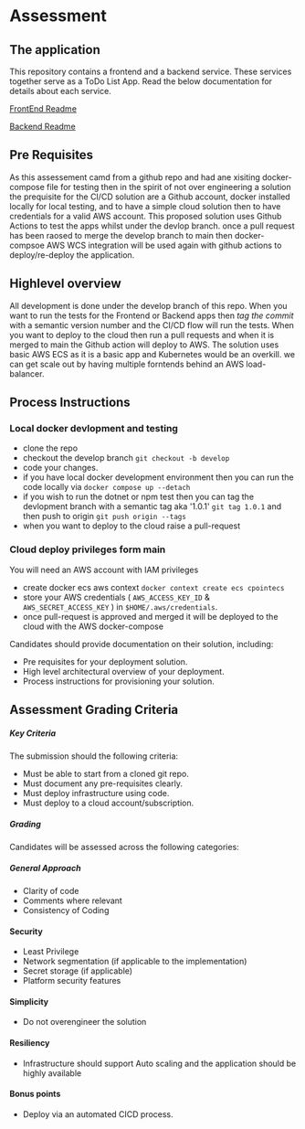 # Assessment

## The application
This repository contains a frontend and a backend service. These services together serve as a ToDo List App.
Read the below documentation for details about each service.

[FrontEnd Readme](Frontend/README.md)

[Backend Readme](Backend/TodoList.Api/README.md)

## Pre Requisites
As this assessement camd from a github repo and had ane xisiting docker-compose file for testing then in the spirit of not over engineering a solution the prequisite for the CI/CD solution are a Github account, docker installed locally for local testing, and to have a simple cloud solution then to have credentials for a valid AWS account.
This proposed solution uses Github Actions to test the apps whilst under the devlop branch. once a pull request has been raosed to merge the develop branch to main then docker-compsoe AWS WCS integration will be used again with github actions to deploy/re-deploy the application.

## Highlevel overview
All development is done under the develop branch of this repo. When you want to run the tests for the Frontend or Backend apps then _tag the commit_ with a semantic version number and the CI/CD flow will run the tests. When you want to deploy to the cloud then run a pull requests and when it is merged to main the Github action will deploy to AWS.
The solution uses basic AWS ECS as it is a basic app and Kubernetes would be an overkill.
we can get scale out by having multiple forntends behind an AWS load-balancer. 

## Process Instructions

### Local docker devlopment and testing
- clone the repo
- checkout the develop branch `git checkout -b develop` 
- code your changes.
- if you have local docker development environment then you can run the code locally via `docker compose up --detach`
- if you wish to run the dotnet or npm test then you can tag the devlopment branch with a semantic tag aka '1.0.1' `git tag 1.0.1` and then push to origin `git push origin --tags`
- when you want to deploy to the cloud raise a pull-request

### Cloud deploy privileges form main
You will need an AWS account with IAM privileges 
- create docker ecs aws context `docker context create ecs cpointecs`
- store your AWS credentials ( `AWS_ACCESS_KEY_ID` & `AWS_SECRET_ACCESS_KEY` ) in `$HOME/.aws/credentials`.
- once pull-request is approved and merged it will be deployed to the cloud with the AWS docker-compose 

Candidates should provide documentation on their solution, including:

* Pre requisites for your deployment solution.
* High level architectural overview of your deployment.
* Process instructions for provisioning your solution.



## Assessment Grading Criteria

##### Key Criteria

The submission should the following criteria:

* Must be able to start from a cloned git repo.
* Must document any pre-requisites clearly.
* Must deploy infrastructure using code.
* Must deploy to a cloud account/subscription.

##### Grading

Candidates will be assessed across the following categories:

##### General Approach

* Clarity of code
* Comments where relevant
* Consistency of Coding

#### Security

* Least Privilege
* Network segmentation (if applicable to the implementation)
* Secret storage (if applicable)
* Platform security features

#### Simplicity

* Do not overengineer the solution

#### Resiliency

* Infrastructure should support Auto scaling and the application should be highly available

#### Bonus points

* Deploy via an automated CICD process.
